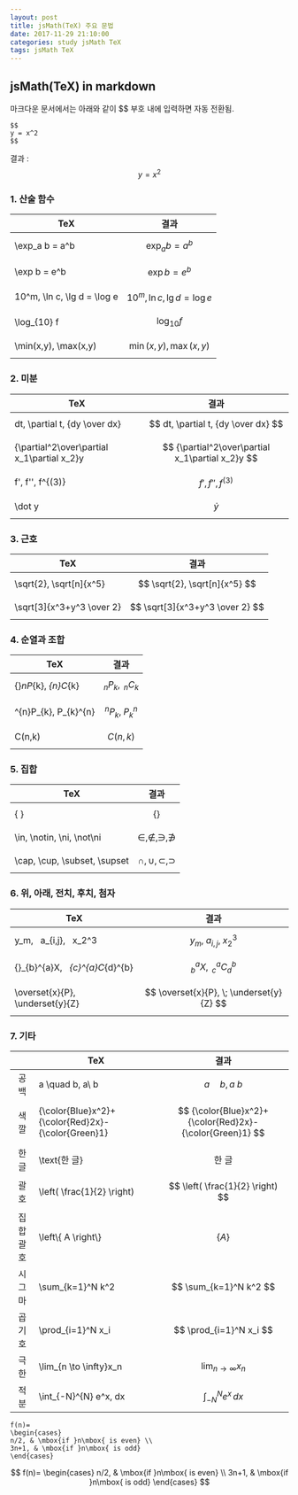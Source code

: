 ```yaml
---
layout: post
title: jsMath(TeX) 주요 문법
date: 2017-11-29 21:10:00
categories: study jsMath TeX
tags: jsMath TeX
---
```


## jsMath(TeX) in markdown

마크다운 문서에서는 아래와 같이 \$\$ 부호 내에 입력하면 자동 전환됨.
```
$$
y = x^2
$$
```

결과 :  
$$
y = x^2
$$

### 1. 산술 함수

|TeX|결과|
|---|:-:|
|\exp_a b = a^b  | $$ \exp_a b = a^b $$  |
|\exp b = e^b    | $$ \exp b = e^b $$    |
|10^m, \ln c, \lg d = \log e | $$ 10^m, \ln c, \lg d = \log e $$ |
|\log_{10} f     | $$ \log_{10} f $$     |
|\min(x,y), \max(x,y) | $$ \min(x,y), \max(x,y) $$ |

### 2. 미분

|TeX|결과|
|---|:-:|
|dt, \partial t, {dy \over dx} | $$ dt, \partial t, {dy \over dx} $$ |
|{\partial^2\over\partial x_1\partial x_2}y| $$ {\partial^2\over\partial x_1\partial x_2}y $$ |
|f', f'', f^{(3)}| $$ f', f'', f^{(3)} $$ |
|\dot y | $$ \dot y $$ |


### 3. 근호

|TeX             |결과                 |
|----------------|:------------------:|
|\sqrt{2}, \sqrt[n]{x^5} | $$ \sqrt{2}, \sqrt[n]{x^5} $$ |
|\sqrt[3]{x^3+y^3 \over 2} | $$ \sqrt[3]{x^3+y^3 \over 2} $$ |

### 4. 순열과 조합

|TeX|결과|
|---|:-:|
|{}_nP_{k}, _{n}C_{k} | $$ {}_nP_{k}, \; _{n}C_{k} $$ |
|^{n}P_{k}, P_{k}^{n} | $$ ^{n}P_{k}, \; P_{k}^{n} $$ |
|C(n,k) | $$ C(n,k) $$ |

### 5. 집합

|TeX|결과|
|---|:-:|
|\{ \} | $$ \{ \} $$ |
| \in, \notin, \ni, \not\ni | $$ \in, \notin, \ni, \not\ni $$ |
|\cap, \cup, \subset, \supset| $$ \cap, \cup, \subset, \supset $$ |

### 6. 위, 아래, 전치, 후치, 첨자

|TeX|결과|
|---|:-:|
|y_m, &nbsp; a_{i,j}, &nbsp; x_2^3 | $$ y_m, \; a_{i,j}, \; x_2^3 $$ |
|{}_{b}^{a}X, &nbsp; _{c}^{a}C_{d}^{b} | $$ {}_{b}^{a}X, \; _{c}^{a}C_{d}^{b} $$ |
|\overset{x}{P}, &nbsp; \underset{y}{Z} | $$ \overset{x}{P}, \; \underset{y}{Z} $$ |

### 7. 기타

||TeX|결과|
|:-:|---|:-:|
|공백|a \quad b, a\ b| $$ a \quad b, a\ b $$ |
|색깔|{\color{Blue}x^2}+{\color{Red}2x}-{\color{Green}1} | $$ {\color{Blue}x^2}+{\color{Red}2x}-{\color{Green}1} $$ |
|한글|\text{한 글}| $$ \text{한 글} $$ |
|괄호|\left( \frac{1}{2} \right) | $$ \left( \frac{1}{2} \right) $$ |
|집합 괄호|\left\\{ A \right\\} | $$ \left\{ A \right\} $$ |
|시그마|\sum_{k=1}^N k^2 | $$ \sum_{k=1}^N k^2 $$ |
|곱기호|\prod_{i=1}^N x_i | $$ \prod_{i=1}^N x_i $$ |
|극한|\lim_{n \to \infty}x_n | $$ \lim_{n \to \infty}x_n $$ |
|적분|\int_{-N}^{N} e^x\, dx | $$ \int_{-N}^{N} e^x\, dx $$ |

```
f(n)=
\begin{cases}
n/2, & \mbox{if }n\mbox{ is even} \\
3n+1, & \mbox{if }n\mbox{ is odd}
\end{cases}
```
$$
f(n)=
\begin{cases}
n/2, & \mbox{if }n\mbox{ is even} \\
3n+1, & \mbox{if }n\mbox{ is odd}
\end{cases}
$$
